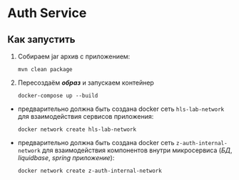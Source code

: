 # Auth Service
## Как запустить

1. Собираем jar архив с приложением:

    ``mvn clean package``

2. Пересоздаём ***образ*** и запускаем контейнер

    ``docker-compose up --build``

* предварительно должна быть создана docker сеть `hls-lab-network`
  для взаимодействия сервисов приложения:

  ``docker network create hls-lab-network``


* предварительно должна быть создана docker сеть `z-auth-internal-network`
  для взаимодействия компонентов внутри микросервиса (*БД*, *liquidbase*, *spring приложение*):

  ``docker network create z-auth-internal-network``
